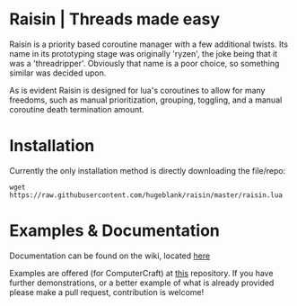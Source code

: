 # Raisin | Threads made easy
Raisin is a priority based coroutine manager with a few additional twists. Its name in its prototyping stage was originally 'ryzen', the joke being that it was a 'threadripper'. Obviously that name is a poor choice, so something similar was decided upon.

As is evident Raisin is designed for lua's coroutines to allow for many freedoms, such as manual prioritization, grouping, toggling, and a manual coroutine death termination amount. 

# Installation

Currently the only installation method is directly downloading the file/repo:

```wget https://raw.githubusercontent.com/hugeblank/raisin/master/raisin.lua```

# Examples & Documentation
Documentation can be found on the wiki, located [here](https://github.com/hugeblank/raisin/wiki)

Examples are offered (for ComputerCraft) at [this](https://github.com/hugeblank/raisin-demos) repository. If you have further demonstrations, or a better example of what is already provided please make a pull request, contribution is welcome!
